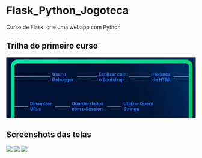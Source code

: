 # Flask_Python_Jogoteca
Curso de Flask: crie uma webapp com Python

## Trilha do primeiro curso
![](https://github.com/MrFMach/Flask_Python_Jogoteca/blob/main/image/trilha_Curso1.jpg)

## Screenshots das telas
<img src="/tree/master/image/main.jpg">
<img src="/tree/master/image/login.jpg">
<img src="/tree/master/image/novo.jpg">
